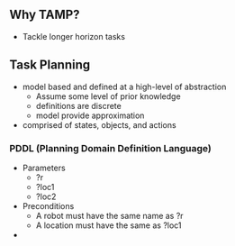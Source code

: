## Why TAMP?
- Tackle longer horizon tasks
## Task Planning
 - model based and defined at a high-level of abstraction
	- Assume some level of prior knowledge
	- definitions are discrete
	- model provide approximation
 - comprised of states, objects, and actions
### PDDL (Planning Domain Definition Language)
- Parameters
	- ?r
	- ?loc1
	- ?loc2
- Preconditions
	- A robot must have the same name as ?r
	- A location must have the same as ?loc1
- 

